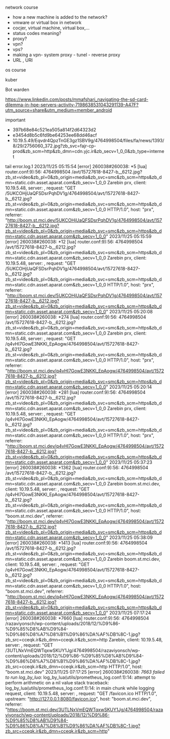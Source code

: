network course
- how a new machine is added to the network? 
- vmware or virtual box in network
- cocjer, virtual machine, virtual box,...
- status codes meaning? 
- proxy?
- vpn?
- vps?
- making a vpn- system proxy - tunel - reverse proxy
- URL , URI

os course

kuber

Bot warden

https://www.linkedin.com/posts/mmafshari_navigating-the-sd-card-dilemma-in-hpe-servers-activity-7198638531043291139-A47F?utm_source=share&utm_medium=member_android


important

- 397b68e84c521ea505a814f2d64323d2
- e3454d8b5c6fd9be64253ee68dd46acf
- 10.19.5.49/Eqvdr4QpzTnGE3gz1SBV9g/4764998504/files/fa/news/1393/8/29/2756060_372.jpg?zb_svc=fajr-cp-prod&zb_scm=http&zb_dmn=cdn.yjc.ir&zb_secv=1_0_0&zb_type=internet



tail error.log.1
2023/11/25 05:15:54 [error] 260038#260038: *5 [lua] router.conf:9):56: 4764998504 /avt/15727618-8427-b__6212.jpg?zb_st=video&zb_pl=0&zb_origin=media&zb_svc=smc&zb_scm=https&zb_dmn=static.cdn.asset.aparat.com&zb_secv=1_0_0 Zarebin prx, client: 10.19.5.48, server: , request: "GET /5UKCOHjUaQFSDsrPqhDV1g/4764998504/avt/15727618-8427-b__6212.jpg?zb_st=video&zb_pl=0&zb_origin=media&zb_svc=smc&zb_scm=https&zb_dmn=static.cdn.asset.aparat.com&zb_secv=1_0_0 HTTP/1.0", host: "prx", referrer: "http://boom.st.mci.dev/5UKCOHjUaQFSDsrPqhDV1g/4764998504/avt/15727618-8427-b__6212.jpg?zb_st=video&zb_pl=0&zb_origin=media&zb_svc=smc&zb_scm=https&zb_dmn=static.cdn.asset.aparat.com&zb_secv=1_0_0"
2023/11/25 05:15:59 [error] 260038#260038: *12 [lua] router.conf:9):56: 4764998504 /avt/15727618-8427-b__6212.jpg?zb_st=video&zb_pl=0&zb_origin=media&zb_svc=smc&zb_scm=https&zb_dmn=static.cdn.asset.aparat.com&zb_secv=1_0_0 Zarebin prx, client: 10.19.5.48, server: , request: "GET /5UKCOHjUaQFSDsrPqhDV1g/4764998504/avt/15727618-8427-b__6212.jpg?zb_st=video&zb_pl=0&zb_origin=media&zb_svc=smc&zb_scm=https&zb_dmn=static.cdn.asset.aparat.com&zb_secv=1_0_0 HTTP/1.0", host: "prx", referrer: "http://boom.st.mci.dev/5UKCOHjUaQFSDsrPqhDV1g/4764998504/avt/15727618-8427-b__6212.jpg?zb_st=video&zb_pl=0&zb_origin=media&zb_svc=smc&zb_scm=https&zb_dmn=static.cdn.asset.aparat.com&zb_secv=1_0_0"
2023/11/25 05:20:08 [error] 260038#260038: *274 [lua] router.conf:9):56: 4764998504 /avt/15727618-8427-b__6212.jpg?zb_st=video&zb_pl=0&zb_origin=media&zb_svc=smc&zb_scm=https&zb_dmn=static.cdn.asset.aparat.com&zb_secv=1_0_0 Zarebin prx, client: 10.19.5.48, server: , request: "GET /q4vHl7GowE3NKKl_EpAogw/4764998504/avt/15727618-8427-b__6212.jpg?zb_st=video&zb_pl=0&zb_origin=media&zb_svc=smc&zb_scm=https&zb_dmn=static.cdn.asset.aparat.com&zb_secv=1_0_0 HTTP/1.0", host: "prx", referrer: "http://boom.st.mci.dev/q4vHl7GowE3NKKl_EpAogw/4764998504/avt/15727618-8427-b__6212.jpg?zb_st=video&zb_pl=0&zb_origin=media&zb_svc=smc&zb_scm=https&zb_dmn=static.cdn.asset.aparat.com&zb_secv=1_0_0"
2023/11/25 05:20:14 [error] 260038#260038: *281 [lua] router.conf:9):56: 4764998504 /avt/15727618-8427-b__6212.jpg?zb_st=video&zb_pl=0&zb_origin=media&zb_svc=smc&zb_scm=https&zb_dmn=static.cdn.asset.aparat.com&zb_secv=1_0_0 Zarebin prx, client: 10.19.5.48, server: , request: "GET /q4vHl7GowE3NKKl_EpAogw/4764998504/avt/15727618-8427-b__6212.jpg?zb_st=video&zb_pl=0&zb_origin=media&zb_svc=smc&zb_scm=https&zb_dmn=static.cdn.asset.aparat.com&zb_secv=1_0_0 HTTP/1.0", host: "prx", referrer: "http://boom.st.mci.dev/q4vHl7GowE3NKKl_EpAogw/4764998504/avt/15727618-8427-b__6212.jpg?zb_st=video&zb_pl=0&zb_origin=media&zb_svc=smc&zb_scm=https&zb_dmn=static.cdn.asset.aparat.com&zb_secv=1_0_0"
2023/11/25 05:37:23 [error] 260038#260038: *1362 [lua] router.conf:9):56: 4764998504 /avt/15727618-8427-b__6212.jpg?zb_st=video&zb_pl=0&zb_origin=media&zb_svc=smc&zb_scm=https&zb_dmn=static.cdn.asset.aparat.com&zb_secv=1_0_0 Zarebin boom.st.mci.dev, client: 10.19.5.48, server: , request: "GET /q4vHl7GowE3NKKl_EpAogw/4764998504/avt/15727618-8427-b__6212.jpg?zb_st=video&zb_pl=0&zb_origin=media&zb_svc=smc&zb_scm=https&zb_dmn=static.cdn.asset.aparat.com&zb_secv=1_0_0 HTTP/1.0", host: "boom.st.mci.dev", referrer: "http://boom.st.mci.dev/q4vHl7GowE3NKKl_EpAogw/4764998504/avt/15727618-8427-b__6212.jpg?zb_st=video&zb_pl=0&zb_origin=media&zb_svc=smc&zb_scm=https&zb_dmn=static.cdn.asset.aparat.com&zb_secv=1_0_0"
2023/11/25 05:38:09 [error] 260038#260038: *1413 [lua] router.conf:9):56: 4764998504 /avt/15727618-8427-b__6212.jpg?zb_st=video&zb_pl=0&zb_origin=media&zb_svc=smc&zb_scm=https&zb_dmn=static.cdn.asset.aparat.com&zb_secv=1_0_0 Zarebin boom.st.mci.dev, client: 10.19.5.48, server: , request: "GET /q4vHl7GowE3NKKl_EpAogw/4764998504/avt/15727618-8427-b__6212.jpg?zb_st=video&zb_pl=0&zb_origin=media&zb_svc=smc&zb_scm=https&zb_dmn=static.cdn.asset.aparat.com&zb_secv=1_0_0 HTTP/1.0", host: "boom.st.mci.dev", referrer: "http://boom.st.mci.dev/q4vHl7GowE3NKKl_EpAogw/4764998504/avt/15727618-8427-b__6212.jpg?zb_st=video&zb_pl=0&zb_origin=media&zb_svc=smc&zb_scm=https&zb_dmn=static.cdn.asset.aparat.com&zb_secv=1_0_0"
2023/11/25 07:17:24 [error] 260038#260038: *7660 [lua] router.conf:9):56: 4764998504 /razaviyonsch/wp-content/uploads/2018/12/%D9%86-%D9%85%D8%AB%D9%84-%D9%86%D8%A7%D8%B1%D9%86%DA%AF%DB%8C-1.jpg?zb_src=cceqk.ir&zb_dmn=cceqk.ir&zb_scm=http Zarebin, client: 10.19.5.48, server: , request: "GET /3UTLNxVmEQWTqxwSKUY1Jg/4764998504/razaviyonsch/wp-content/uploads/2018/12/%D9%86-%D9%85%D8%AB%D9%84-%D9%86%D8%A7%D8%B1%D9%86%DA%AF%DB%8C-1.jpg?zb_src=cceqk.ir&zb_dmn=cceqk.ir&zb_scm=http HTTP/1.0", host: "boom.st.mci.dev"
2023/11/25 07:17:25 [error] 260038#260038: *7663 failed to run log_by_lua*: log_by_lua(utils/prometheus_log.conf:1):14: attempt to perform arithmetic on a nil value
stack traceback:
	log_by_lua(utils/prometheus_log.conf:1):14: in main chunk while logging request, client: 10.19.5.48, server: , request: "GET /favicon.ico HTTP/1.0", upstream: "http://127.0.0.1:8080/favicon.ico", host: "boom.st.mci.dev", referrer: "https://boom.st.mci.dev/3UTLNxVmEQWTqxwSKUY1Jg/4764998504/razaviyonsch/wp-content/uploads/2018/12/%D9%86-%D9%85%D8%AB%D9%84-%D9%86%D8%A7%D8%B1%D9%86%DA%AF%DB%8C-1.jpg?zb_src=cceqk.ir&zb_dmn=cceqk.ir&zb_scm=http"